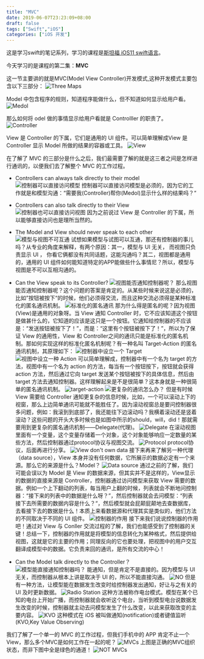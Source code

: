 ```yaml
---
title: "MVC"
date: 2019-06-07T23:23:09+08:00
draft: false
tags: ["Swift","iOS"]
categories: ["iOS 开发"]
---
```


这是学习swift的笔记系列，学习的课程是[斯坦福  iOS11 swift语言](https://www.bilibili.com/medialist/play/ml148451180)。

今天学习的是课程的第二集：**MVC**

这一节主要讲的就是MVC(Model View Controller)开发模式,这种开发模式主要包含以下三部分：
![Three Maps](https://raw.githubusercontent.com/KimYangOfCat/My_PicGo/master/img/SwiftLearning/p5.png)

Model 中包含程序的规则，知道程序能做什么，但不知道如何显示给用户看。
![Medol](https://raw.githubusercontent.com/KimYangOfCat/My_PicGo/master/img/SwiftLearning/20190607220048.png)

那么如何将 odel 做的事情显示给用户看就是 Controlller 的职责了。
![Controller](https://raw.githubusercontent.com/KimYangOfCat/My_PicGo/master/img/SwiftLearning/20190609133259.png)

View 是 Controller 的下属，它们是通用的 UI 组件。可以简单理解成View 是 Controller 显示 Model 所做的结果的容器或工具。
![View](https://raw.githubusercontent.com/KimYangOfCat/My_PicGo/master/img/SwiftLearning/20190609141156.png)

在了解了 MVC 的三部分是什么之后，我们最需要了解的就是这三者之间是怎样进行通讯的，以便我们去了解整个 MVC 的工作过程。

+ Controllers can always talk directly to their model
![控制器可以直接访问模型](https://raw.githubusercontent.com/KimYangOfCat/My_PicGo/master/img/SwiftLearning/20190609142317.png)
控制器可以直接访问模型是必须的，因为它的工作就是和模型沟通：“需要我(Controller)帮你(Medol)显示什么样的结果吗？“

+ Controllers can also talk directly to their View
![控制器也可以直接访问视图](https://raw.githubusercontent.com/KimYangOfCat/My_PicGo/master/img/SwiftLearning/20190609143208.png)
因为之前说过 View 是 Controller 的下属，所以能够直接访问也是理所当然的。

+ The Model and View should never speak to each other
![模型与视图不可互通](https://raw.githubusercontent.com/KimYangOfCat/My_PicGo/master/img/SwiftLearning/20190609143722.png)
试想如果模型与试图可以互通，那还有控制器的事儿吗？从专业的角度来解释，有两个原因：其一，模型与 UI 无关， 而视图只负责显示 UI ， 你看它俩都没有共同话题，这能沟通吗？其二，视图都是通用的，通用的 UI 组件如何能知道特定的APP能做些什么事情尼？所以，模型与视图是不可以互相沟通的。

+ Can the View speak to its Controller?
![视图能否通知控制器呢？](https://raw.githubusercontent.com/KimYangOfCat/My_PicGo/master/img/SwiftLearning/20190609145119.png)
那么视图能否通知控制器呢？这个问题的答案是肯定的。从某些时候来说这是必须的，比如”按钮被按下“的时候，他们必须得交流，而且这种交流必须得是某种标准化的匿名通讯机制。
![标准化的匿名通讯](https://raw.githubusercontent.com/KimYangOfCat/My_PicGo/master/img/SwiftLearning/20190609145939.png)
那为什么得是匿名的呢？因为视图(View)是通用的对象呀。当 View 通知 Controller 时，它不应该知道这个按钮是做甚什么的，它知道的应该是这只是一个按钮。它通知给控制器的不应该是：“发送按钮被按下了！”，而是：“这里有个按钮被按下了！”，所以为了保证 View 的通用性，View 和  Controller之间的通讯只能是标准化的匿名机制。那如何实现这样的标准化匿名机制呢？有一种名叫 Target-Action 的匿名通讯机制，其原理如下：
![控制器中设立一个 Target](https://raw.githubusercontent.com/KimYangOfCat/My_PicGo/master/img/SwiftLearning/20190609144836.png)
![视图中设立一种 Action](https://raw.githubusercontent.com/KimYangOfCat/My_PicGo/master/img/SwiftLearning/20190609151058.png)
可以简单理解成，控制器中有一个名为 target 的方法，视图中有一个名为 action 的方法，每当有一个按钮按下，按钮就会获得 action 方法，然后通过它向 target 发送某个按钮被按下的具体信息，然后由 target 方法去通知控制器。这样理解起来是不是很简单？这本身就是一种很简单的匿名通讯机制。
![target-action](https://raw.githubusercontent.com/KimYangOfCat/My_PicGo/master/img/SwiftLearning/20190609152110.png)
![更复杂的通讯怎么办？](https://raw.githubusercontent.com/KimYangOfCat/My_PicGo/master/img/SwiftLearning/20190609152740.png)
但是有时候 View 需要给 Controller 通知更复杂的信息时候，比如，一个可以滚动上下的视窗，那么上边简单通讯可能就不能胜任了。因为滚动视窗总是要问控制器很多问题，例如：我滚到到底部了，我还能往下边滚动吗？我横着滚动还是竖着滚动？这些问题的开头大多时候也是如图中所示的should，will，did！那就需要用到更复杂的匿名通讯机制——Delegate(代理)。
![Delegate](https://raw.githubusercontent.com/KimYangOfCat/My_PicGo/master/img/SwiftLearning/20190609153100.png)
在滚动视图里面有一个变量，这个变量存储着一个对象，这个对象能够响应一定数量的某些方法，然后控制器通过protocol协议与视图交流。
![Protocol](https://raw.githubusercontent.com/KimYangOfCat/My_PicGo/master/img/SwiftLearning/20190609153814.png)
protocol协议，后面再进行分享。
![View don't own data](https://raw.githubusercontent.com/KimYangOfCat/My_PicGo/master/img/SwiftLearning/20190609154321.png)
接下来再来了解另一种代理（data source），View 本身并没有任何数据，它所展示的数据必定有一个来源。那么它的来源是什么？Model？
![Data source](https://raw.githubusercontent.com/KimYangOfCat/My_PicGo/master/img/SwiftLearning/20190609154159.png)
通过之前的了解，我们可能会误以为 Model 是 View 的数据来源，但其实并不是这样的，View显示的数据的直接来源是 Controller，控制器通过访问模型来获取 View 需要的数据。例如一个上下翻动的列表，每当用户上翻的时候，列表就会不断地问控制器：“接下来的列表中的数据是什么呀？”，然后控制器就会去问模型：“列表接下去所需要的数据内容是什么？“，然后模型就会屁颠屁颠地去查数据库，去看接下去的数据是什么！本质上来看数据源和代理其实是类似的，他们方法的不同取决于不同的 UI 组件。
![控制器的作用](https://raw.githubusercontent.com/KimYangOfCat/My_PicGo/master/img/SwiftLearning/20190609164337.png)
接下来我们说说控制器的作用吧！通过对 View 与 Conller 交流过程的了解，我们也能感受到了控制器的关键！总结一下，控制器的作用就是将模型的信息转化为某种格式，然后提供给视图，这就是它的主要的作用；同理反向的它也要处理，把视图中的用户交互翻译成模型中的数据。它负责来回的通讯，是所有交流的中心！

+ Can the Model talk directly to the Controller？
![模型能直接通知控制器吗？](https://raw.githubusercontent.com/KimYangOfCat/My_PicGo/master/img/SwiftLearning/20190609164916.png)
能通知，但是肯定不是直接的。因为模型与 UI 无关，而控制器从根本上讲是取决于 UI 的，所以不能直接沟通。
![NO](https://raw.githubusercontent.com/KimYangOfCat/My_PicGo/master/img/SwiftLearning/20190609165252.png)
但是有一种方法，让模型能在数据发生改变时给控制器发出通知，好让与之有关的 UI 及时更新数据。
![Radio Station](https://raw.githubusercontent.com/KimYangOfCat/My_PicGo/master/img/SwiftLearning/20190609165626.png)
这种方法被称作电台模式。模型在某个已知的电台上开始广播，而控制器就会收听这个电台，当听到模型电台说数据发生改变的时候，控制器就主动去问模型发生了什么改变，以此来获取改变的主要内容。
![KVO](https://raw.githubusercontent.com/KimYangOfCat/My_PicGo/master/img/SwiftLearning/20190609165934.png)
这种模式在 iOS  被叫做通知(notification)或者键值监听(KVO,Key Value Observing)

我们了解了一个单一的 MVC 的工作过程，但我们手机中的 APP 肯定不止一个 View，那么多个MVC是如何工作在一起的呢？
![MVCs](https://raw.githubusercontent.com/KimYangOfCat/My_PicGo/master/img/SwiftLearning/20190609170830.png)
上图是正确的MVC组织状态，而非下图中全是绿色的通道！
![NOT MVCs](https://raw.githubusercontent.com/KimYangOfCat/My_PicGo/master/img/SwiftLearning/20190609171255.png)
